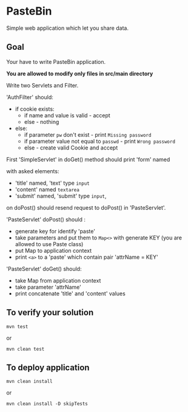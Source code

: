 # PasteBin

Simple web application which let you share data.

## Goal

Your have to write PasteBin application.
 
 **You are allowed to modify only files in src/main directory**

Write two Servlets and Filter. 

'AuthFilter' should:
* if cookie exists:
    * if name and value is valid - accept
    * else - nothing
* else:
    * if parameter `pw` don't exist - print `Missing password`
    * if parameter value not equal to `passwd` - print `Wrong password`
    * else - create valid Cookie and accept

First 'SimpleServlet' in doGet() method should print 'form' named <form> with asked elements:
* 'title' named, 'text' type `input`
* 'content' named `textarea`
* 'submit' named, 'submit' type `input`,

on doPost() should resend request to doPost() in 'PasteServlet'.


'PasteServlet' doPost() should : 
- generate key for identify 'paste'
- take parameters and put them to `Map<>` with generate KEY (you are allowed to use Paste class)
- put Map to application context
- print `<a>` to a 'paste' which contain pair 'attrName = KEY'


'PasteServlet' doGet() should:
- take Map from application context
- take parameter 'attrName'
- print concatenate 'title' and 'content' values


## To verify your solution

    mvn test
    
or 

    mvn clean test

## To deploy application

    mvn clean install
    
or

    mvn clean install -D skipTests